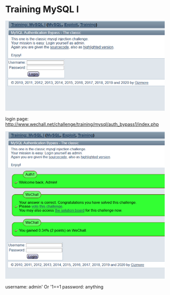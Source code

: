 # Training MySQL I

![](problem.PNG)

login page: http://www.wechall.net/challenge/training/mysql/auth_bypass1/index.php

![](result.PNG)

username: admin' Or '1==1
password: anything

